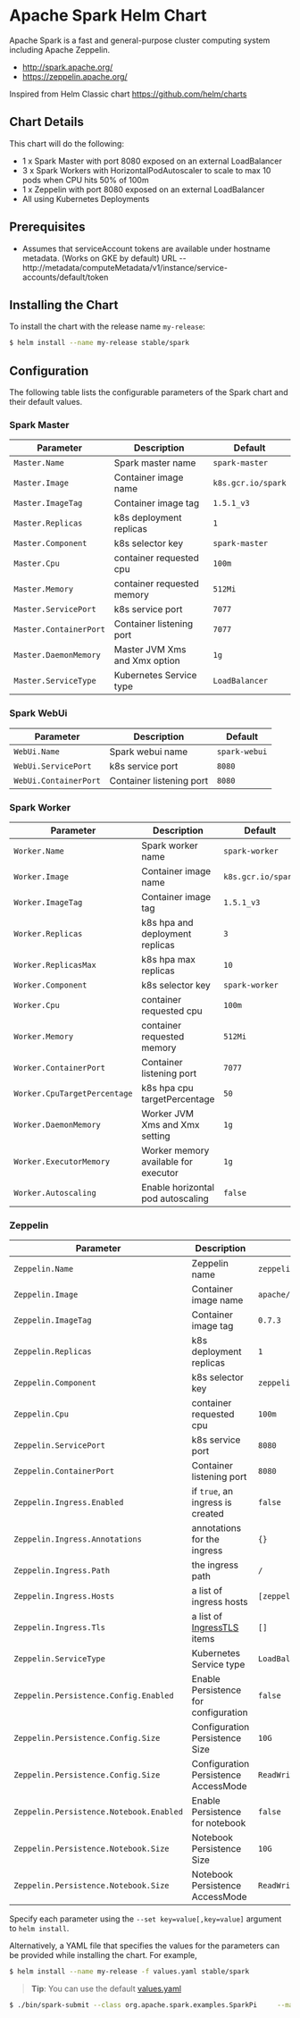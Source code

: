 # Apache Spark Helm Chart

Apache Spark is a fast and general-purpose cluster computing system including Apache Zeppelin.

* http://spark.apache.org/
* https://zeppelin.apache.org/

Inspired from Helm Classic chart https://github.com/helm/charts

## Chart Details
This chart will do the following:

* 1 x Spark Master with port 8080 exposed on an external LoadBalancer
* 3 x Spark Workers with HorizontalPodAutoscaler to scale to max 10 pods when CPU hits 50% of 100m
* 1 x Zeppelin with port 8080 exposed on an external LoadBalancer
* All using Kubernetes Deployments

## Prerequisites

* Assumes that serviceAccount tokens are available under hostname metadata. (Works on GKE by default) URL -- http://metadata/computeMetadata/v1/instance/service-accounts/default/token

## Installing the Chart

To install the chart with the release name `my-release`:

```bash
$ helm install --name my-release stable/spark
```

## Configuration

The following table lists the configurable parameters of the Spark chart and their default values.

### Spark Master

| Parameter               | Description                        | Default                                                    |
| ----------------------- | ---------------------------------- | ---------------------------------------------------------- |
| `Master.Name`           | Spark master name                  | `spark-master`                                             |
| `Master.Image`          | Container image name               | `k8s.gcr.io/spark`                                         |
| `Master.ImageTag`       | Container image tag                | `1.5.1_v3`                                                 |
| `Master.Replicas`       | k8s deployment replicas            | `1`                                                        |
| `Master.Component`      | k8s selector key                   | `spark-master`                                             |
| `Master.Cpu`            | container requested cpu            | `100m`                                                     |
| `Master.Memory`         | container requested memory         | `512Mi`                                                    |
| `Master.ServicePort`    | k8s service port                   | `7077`                                                     |
| `Master.ContainerPort`  | Container listening port           | `7077`                                                     |
| `Master.DaemonMemory`   | Master JVM Xms and Xmx option      | `1g`                                                       |
| `Master.ServiceType `   | Kubernetes Service type            | `LoadBalancer`                                             |

### Spark WebUi

|       Parameter       |           Description            |                         Default                          |
|-----------------------|----------------------------------|----------------------------------------------------------|
| `WebUi.Name`          | Spark webui name                 | `spark-webui`                                            |
| `WebUi.ServicePort`   | k8s service port                 | `8080`                                                   |
| `WebUi.ContainerPort` | Container listening port         | `8080`                                                   |

### Spark Worker

| Parameter                    | Description                          | Default                                                    |
| -----------------------      | ------------------------------------ | ---------------------------------------------------------- |
| `Worker.Name`                | Spark worker name                    | `spark-worker`                                             |
| `Worker.Image`               | Container image name                 | `k8s.gcr.io/spark`                                         |
| `Worker.ImageTag`            | Container image tag                  | `1.5.1_v3`                                                 |
| `Worker.Replicas`            | k8s hpa and deployment replicas      | `3`                                                        |
| `Worker.ReplicasMax`         | k8s hpa max replicas                 | `10`                                                       |
| `Worker.Component`           | k8s selector key                     | `spark-worker`                                             |
| `Worker.Cpu`                 | container requested cpu              | `100m`                                                     |
| `Worker.Memory`              | container requested memory           | `512Mi`                                                    |
| `Worker.ContainerPort`       | Container listening port             | `7077`                                                     |
| `Worker.CpuTargetPercentage` | k8s hpa cpu targetPercentage         | `50`                                                       |
| `Worker.DaemonMemory`        | Worker JVM Xms and Xmx setting       | `1g`                                                       |
| `Worker.ExecutorMemory`      | Worker memory available for executor | `1g`                                                       |
| `Worker.Autoscaling`         | Enable horizontal pod autoscaling    | `false`                                                    |


### Zeppelin

|       Parameter                          |           Description                |                         Default            |
|------------------------------------------|--------------------------------------|--------------------------------------------|
| `Zeppelin.Name`                          | Zeppelin name                        | `zeppelin-controller`                      |
| `Zeppelin.Image`                         | Container image name                 | `apache/zeppelin`                          |
| `Zeppelin.ImageTag`                      | Container image tag                  | `0.7.3`                                    |
| `Zeppelin.Replicas`                      | k8s deployment replicas              | `1`                                        |
| `Zeppelin.Component`                     | k8s selector key                     | `zeppelin`                                 |
| `Zeppelin.Cpu`                           | container requested cpu              | `100m`                                     |
| `Zeppelin.ServicePort`                   | k8s service port                     | `8080`                                     |
| `Zeppelin.ContainerPort`                 | Container listening port             | `8080`                                     |
| `Zeppelin.Ingress.Enabled`               | if `true`, an ingress is created     | `false`                                    |
| `Zeppelin.Ingress.Annotations`           | annotations for the ingress          | `{}`                                       |
| `Zeppelin.Ingress.Path`                  | the ingress path                     | `/`                                        |
| `Zeppelin.Ingress.Hosts`                 | a list of ingress hosts              | `[zeppelin.example.com]`                   |
| `Zeppelin.Ingress.Tls`                   | a list of [IngressTLS](https://v1-8.docs.kubernetes.io/docs/api-reference/v1.8/#ingresstls-v1beta1-extensions) items | `[]`
| `Zeppelin.ServiceType `                  | Kubernetes Service type              | `LoadBalancer`                             |
| `Zeppelin.Persistence.Config.Enabled`    | Enable Persistence for configuration | `false`                                    |
| `Zeppelin.Persistence.Config.Size`       | Configuration Persistence Size       | `10G`                                      |
| `Zeppelin.Persistence.Config.Size`       | Configuration Persistence AccessMode | `ReadWriteOnce`                            |
| `Zeppelin.Persistence.Notebook.Enabled`  | Enable Persistence for notebook      | `false`                                    |
| `Zeppelin.Persistence.Notebook.Size`     | Notebook Persistence Size            | `10G`                                      |
| `Zeppelin.Persistence.Notebook.Size`     | Notebook Persistence AccessMode      | `ReadWriteOnce`                            |


Specify each parameter using the `--set key=value[,key=value]` argument to `helm install`.

Alternatively, a YAML file that specifies the values for the parameters can be provided while installing the chart. For example,

```bash
$ helm install --name my-release -f values.yaml stable/spark
```

> **Tip**: You can use the default [values.yaml](values.yaml)


```bash
$ ./bin/spark-submit --class org.apache.spark.examples.SparkPi     --master yarn     --num-executors 1     --driver-memory 512m     --executor-memory 512m     --executor-cores 1     examples/jars/spark-examples*.jar 10
```
